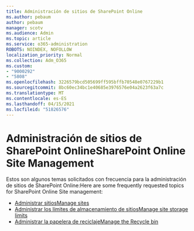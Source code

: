 ```yaml
---
title: Administración de sitios de SharePoint Online
ms.author: pebaum
author: pebaum
manager: scotv
ms.audience: Admin
ms.topic: article
ms.service: o365-administration
ROBOTS: NOINDEX, NOFOLLOW
localization_priority: Normal
ms.collection: Adm_O365
ms.custom:
- "9000292"
- "5808"
ms.openlocfilehash: 3226579bcd505699ff595bffb70548e0767229b1
ms.sourcegitcommit: 8bc60ec34bc1e40685e3976576e04a2623f63a7c
ms.translationtype: MT
ms.contentlocale: es-ES
ms.lasthandoff: 04/15/2021
ms.locfileid: "51826576"
---
```

# <a name="sharepoint-online-site-management"></a><span data-ttu-id="f5d3a-102">Administración de sitios de SharePoint Online</span><span class="sxs-lookup"><span data-stu-id="f5d3a-102">SharePoint Online Site Management</span></span>

<span data-ttu-id="f5d3a-103">Estos son algunos temas solicitados con frecuencia para la administración de sitios de SharePoint Online:</span><span class="sxs-lookup"><span data-stu-id="f5d3a-103">Here are some frequently requested topics for SharePoint Online Site management:</span></span>

- [<span data-ttu-id="f5d3a-104">Administrar sitios</span><span class="sxs-lookup"><span data-stu-id="f5d3a-104">Manage sites</span></span>](https://docs.microsoft.com/sharepoint/manage-sites-in-new-admin-center)
- [<span data-ttu-id="f5d3a-105">Administrar los límites de almacenamiento de sitios</span><span class="sxs-lookup"><span data-stu-id="f5d3a-105">Manage site storage limits</span></span>](https://docs.microsoft.com/sharepoint/manage-site-collection-storage-limits)
- [<span data-ttu-id="f5d3a-106">Administrar la papelera de reciclaje</span><span class="sxs-lookup"><span data-stu-id="f5d3a-106">Manage the Recycle bin</span></span>](https://support.microsoft.com/office/8a6c2198-910e-42dc-9a9c-bc5bc4f327da)